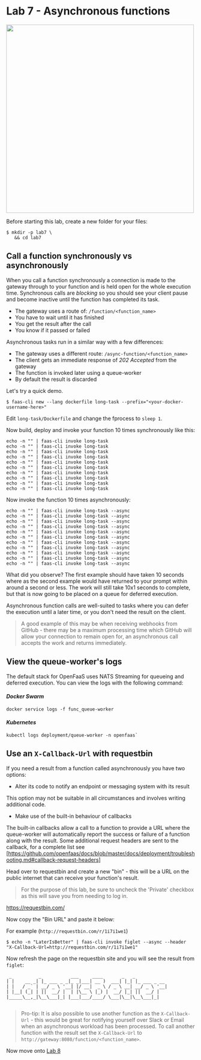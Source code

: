 # Lab 7 - Asynchronous functions

<img src="https://github.com/openfaas/media/raw/master/OpenFaaS_Magnet_3_1_png.png" width="500px"></img>

Before starting this lab, create a new folder for your files:

```
$ mkdir -p lab7 \
   && cd lab7
```

## Call a function synchronously vs asynchronously

When you call a function synchronously a connection is made to the gateway through to your function and is held open for the whole execution time. Synchronous calls are *blocking* so you should see your client pause and become inactive until the function has completed its task. 

* The gateway uses a route of: `/function/<function_name>`
* You have to wait until it has finished
* You get the result after the call
* You know if it passed or failed

Asynchronous tasks run in a similar way with a few differences: 

* The gateway uses a different route: `/async-function/<function_name>`
* The client gets an immediate response of *202 Accepted* from the gateway
* The function is invoked later using a queue-worker
* By default the result is discarded

Let's try a quick demo.

```
$ faas-cli new --lang dockerfile long-task --prefix="<your-docker-username-here>"
```

Edit `long-task/Dockerfile` and change the fprocess to `sleep 1`.

Now build, deploy and invoke your function 10 times synchronously like this:

```
echo -n "" | faas-cli invoke long-task
echo -n "" | faas-cli invoke long-task
echo -n "" | faas-cli invoke long-task
echo -n "" | faas-cli invoke long-task
echo -n "" | faas-cli invoke long-task
echo -n "" | faas-cli invoke long-task
echo -n "" | faas-cli invoke long-task
echo -n "" | faas-cli invoke long-task
echo -n "" | faas-cli invoke long-task
echo -n "" | faas-cli invoke long-task
```

Now invoke the function 10 times asynchronously:

```
echo -n "" | faas-cli invoke long-task --async
echo -n "" | faas-cli invoke long-task --async
echo -n "" | faas-cli invoke long-task --async
echo -n "" | faas-cli invoke long-task --async
echo -n "" | faas-cli invoke long-task --async
echo -n "" | faas-cli invoke long-task --async
echo -n "" | faas-cli invoke long-task --async
echo -n "" | faas-cli invoke long-task --async
echo -n "" | faas-cli invoke long-task --async
echo -n "" | faas-cli invoke long-task --async
echo -n "" | faas-cli invoke long-task --async
```

What did you observe? The first example should have taken 10 seconds where as the second example would have returned to your prompt within around a second or less. The work will still take 10x1 seconds to complete, but that is now going to be placed on a queue for deferred execution.

Asynchronous function calls are well-suited to tasks where you can defer the execution until a later time, or you don't need the result on the client.

> A good example of this may be when receiving webhooks from GitHub - there may be a maximum processing time which GitHub will allow your connection to remain open for, an asynchronous call accepts the work and returns immediately.

## View the queue-worker's logs

The default stack for OpenFaaS uses NATS Streaming for queueing and deferred execution. You can view the logs with the following command:

#### _Docker Swarm_

```
docker service logs -f func_queue-worker
```

#### _Kubernetes_

```
kubectl logs deployment/queue-worker -n openfaas`
```

## Use an `X-Callback-Url` with requestbin

If you need a result from a function called asynchronously you have two options:

* Alter its code to notify an endpoint or messaging system with its result

This option may not be suitable in all circumstances and involves writing additional code.

* Make use of the built-in behaviour of callbacks

The built-in callbacks allow a call to a function to provide a URL where the queue-worker will automatically report the success or failure of a function along with the result.
Some additional request headers are sent to the callback, for a complete list see [https://github.com/openfaas/docs/blob/master/docs/deployment/troubleshooting.md#callback-request-headers]

Head over to requestbin and create a new "bin" - this will be a URL on the public internet that can receive your function's result.

> For the purpose of this lab, be sure to uncheck the 'Private' checkbox as this will save you from needing to log in.

https://requestbin.com/

Now copy the "Bin URL" and paste it below:

For example (`http://requestbin.com/r/1i7i1we1`)

```
$ echo -n "LaterIsBetter" | faas-cli invoke figlet --async --header "X-Callback-Url=http://requestbin.com/r/1i7i1we1"
```

Now refresh the page on the requestbin site and you will see the result from `figlet`:

```
 _          _           ___     ____       _   _            
| |    __ _| |_ ___ _ _|_ _|___| __ )  ___| |_| |_ ___ _ __ 
| |   / _` | __/ _ \ '__| |/ __|  _ \ / _ \ __| __/ _ \ '__|
| |__| (_| | ||  __/ |  | |\__ \ |_) |  __/ |_| ||  __/ |   
|_____\__,_|\__\___|_| |___|___/____/ \___|\__|\__\___|_|   
                                                            
```

> Pro-tip: It is also possible to use another function as the `X-Callback-Url` - this would be great for notifying yourself over Slack or Email when an asynchronous workload has been processed. To call another function with the result set the `X-Callback-Url` to `http://gateway:8080/function/<function_name>`.

Now move onto [Lab 8](lab8.md)
